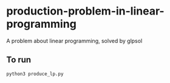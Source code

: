 # production-problem-in-linear-programming

A problem about linear programming, solved by glpsol

## To run

`python3 produce_lp.py`
